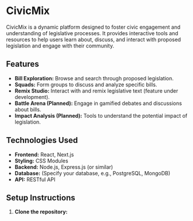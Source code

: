 
# CivicMix

CivicMix is a dynamic platform designed to foster civic engagement and understanding of legislative processes. It provides interactive tools and resources to help users learn about, discuss, and interact with proposed legislation and engage with their community.

## Features

* **Bill Exploration:** Browse and search through proposed legislation.
* **Squads:** Form groups to discuss and analyze specific bills.
* **Remix Studio:** Interact with and remix legislative text (feature under development).
* **Battle Arena (Planned):** Engage in gamified debates and discussions about bills.
* **Impact Analysis (Planned):** Tools to understand the potential impact of legislation.

## Technologies Used

* **Frontend:** React, Next.js
* **Styling:** CSS Modules
* **Backend:** Node.js, Express.js (or similar)
* **Database:** (Specify your database, e.g., PostgreSQL, MongoDB)
* **API:** RESTful API

## Setup Instructions

1. **Clone the repository:**

